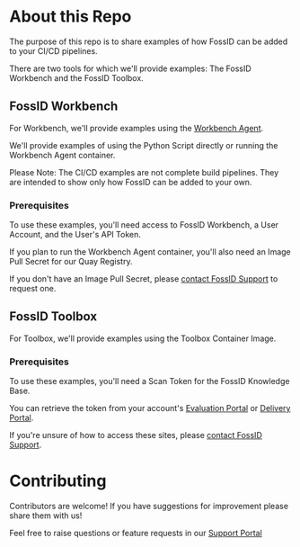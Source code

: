 # About this Repo

The purpose of this repo is to share examples of how FossID can be added to your CI/CD pipelines.

There are two tools for which we'll provide examples: The FossID Workbench and the FossID Toolbox.

## FossID Workbench

For Workbench, we'll provide examples using the [Workbench Agent](https://github.com/fossid-ab/workbench-agent).

We'll provide examples of using the Python Script directly or running the Workbench Agent container.

Please Note: The CI/CD examples are not complete build pipelines. They are intended to show only how FossID can be added to your own.

### Prerequisites

To use these examples, you'll need access to FossID Workbench, a User Account, and the User's API Token.

If you plan to run the Workbench Agent container, you'll also need an Image Pull Secret for our Quay Registry.

If you don't have an Image Pull Secret, please [contact FossID Support](https://support.fossid.com) to request one.

## FossID Toolbox

For Toolbox, we'll provide examples using the Toolbox Container Image. 

### Prerequisites
To use these examples, you'll need a Scan Token for the FossID Knowledge Base. 

You can retrieve the token from your account's [Evaluation Portal](https://vault-eu.foss.id/eval) or [Delivery Portal](https://vault-eu.foss.id/delivery).

If you're unsure of how to access these sites, please [contact FossID Support](https://support.fossid.com).

# Contributing 

Contributors are welcome! If you have suggestions for improvement please share them with us!

Feel free to raise questions or feature requests in our [Support Portal](https://support.fossid.com)
